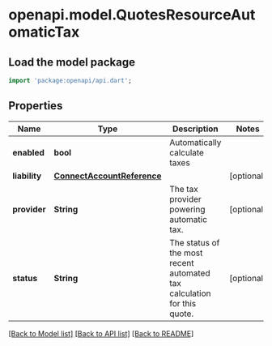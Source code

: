 # openapi.model.QuotesResourceAutomaticTax

## Load the model package
```dart
import 'package:openapi/api.dart';
```

## Properties
Name | Type | Description | Notes
------------ | ------------- | ------------- | -------------
**enabled** | **bool** | Automatically calculate taxes | 
**liability** | [**ConnectAccountReference**](ConnectAccountReference.md) |  | [optional] 
**provider** | **String** | The tax provider powering automatic tax. | [optional] 
**status** | **String** | The status of the most recent automated tax calculation for this quote. | [optional] 

[[Back to Model list]](../README.md#documentation-for-models) [[Back to API list]](../README.md#documentation-for-api-endpoints) [[Back to README]](../README.md)


